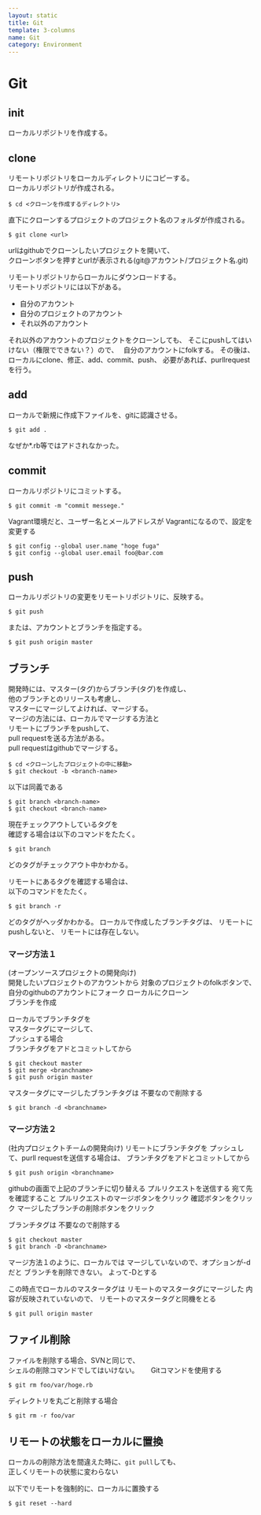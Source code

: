 ```yaml
---
layout: static
title: Git
template: 3-columns
name: Git
category: Environment
---
```


# Git

## init
ローカルリポジトリを作成する。

## clone
リモートリポジトリをローカルディレクトリにコピーする。  
ローカルリポジトリが作成される。

```
$ cd <クローンを作成するディレクトリ>
```
直下にクローンするプロジェクトのプロジェクト名のフォルダが作成される。

```
$ git clone <url>
```
urlはgithubでクローンしたいプロジェクトを開いて、  
クローンボタンを押すとurlが表示される(git@アカウント/プロジェクト名.git)

リモートリポジトリからローカルにダウンロードする。  
リモートリポジトリには以下がある。
- 自分のアカウント
- 自分のプロジェクトのアカウント
- それ以外のアカウント

それ以外のアカウントのプロジェクトをクローンしても、
そこにpushしてはいけない（権限でできない？）ので、　
自分のアカウントにfolkする。
その後は、ローカルにclone、修正、add、commit、push、
必要があれば、purllrequestを行う。

## add
ローカルで新規に作成下ファイルを、gitに認識させる。
```
$ git add .
```
なぜか*.rb等ではアドされなかった。

## commit
ローカルリポジトリにコミットする。  
```
$ git commit -m "commit messege."
```

Vagrant環境だと、ユーザー名とメールアドレスが
Vagrantになるので、設定を変更する
```
$ git config --global user.name "hoge fuga"
$ git config --global user.email foo@bar.com
```

## push
ローカルリポジトリの変更をリモートリポジトリに、反映する。
```
$ git push
```
または、アカウントとブランチを指定する。
```
$ git push origin master
```

## ブランチ
開発時には、マスター(タグ)からブランチ(タグ)を作成し、  
他のブランチとのリリースも考慮し、  
マスターにマージしてよければ、マージする。  
マージの方法には、ローカルでマージする方法と  
リモートにブランチをpushして、  
pull requestを送る方法がある。  
pull requestはgithubでマージする。

```
$ cd <クローンしたプロジェクトの中に移動>
$ git checkout -b <branch-name>
```
以下は同義である
```
$ git branch <branch-name>
$ git checkout <branch-name>
```

現在チェックアウトしているタグを  
確認する場合は以下のコマンドをたたく。
```
$ git branch
```
どのタグがチェックアウト中かわかる。

リモートにあるタグを確認する場合は、  
以下のコマンドをたたく。
```
$ git branch -r
```
どのタグがヘッダかわかる。
ローカルで作成したブランチタグは、
リモートにpushしないと、
リモートには存在しない。

### マージ方法１
(オープンソースプロジェクトの開発向け)  
開発したいプロジェクトのアカウントから
対象のプロジェクトのfolkボタンで、
自分のgithubのアカウントにフォーク
ローカルにクローン  
ブランチを作成  

ローカルでブランチタグを  
マスタータグにマージして、  
プッシュする場合  
ブランチタグをアドとコミットしてから  
```
$ git checkout master
$ git merge <branchname>
$ git push origin master
```

マスタータグにマージしたブランチタグは
不要なので削除する
```
$ git branch -d <branchname>
```

### マージ方法２
(社内プロジェクトチームの開発向け)
リモートにブランチタグを
プッシュして、purll requestを送信する場合は、
ブランチタグをアドとコミットしてから
```
$ git push origin <branchname>
```
githubの画面で上記のブランチに切り替える
プルリクエストを送信する
宛て先を確認すること
プルリクエストのマージボタンをクリック
確認ボタンをクリック
マージしたブランチの削除ボタンをクリック

ブランチタグは
不要なので削除する
```
$ git checkout master
$ git branch -D <branchname>
```
マージ方法１のように、ローカルでは
マージしていないので、オプションが-dだと
ブランチを削除できない。
よって-Dとする

この時点でローカルのマスタータグは
リモートのマスタータグにマージした
内容が反映されていないので、
リモートのマスタータグと同機をとる
```
$ git pull origin master
```

## ファイル削除
ファイルを削除する場合、SVNと同じで、   
シェルの削除コマンドでしてはいけない。　　
Gitコマンドを使用する
```
$ git rm foo/var/hoge.rb
```

ディレクトリを丸ごと削除する場合
```
$ git rm -r foo/var
```

## リモートの状態をローカルに置換

ローカルの削除方法を間違えた時に、`git pull`しても、  
正しくリモートの状態に変わらない  

以下でリモートを強制的に、ローカルに置換する
```
$ git reset --hard
```
